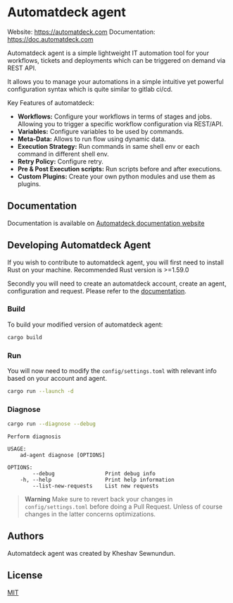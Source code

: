 
# Automatdeck agent

Website: https://automatdeck.com
Documentation: https://doc.automatdeck.com

Automatdeck agent is a simple lightweight IT automation tool for your workflows, tickets and deployments which can be triggered on demand via REST API.

It allows you to manage your automations in a simple intuitive yet powerful configuration syntax which is quite similar to gitlab ci/cd.

Key Features of automatdeck:

- **Workflows:** Configure your workflows in terms of stages and jobs. Allowing you to trigger a specific workflow configuration via REST/API.
- **Variables:** Configure variables to be used by commands.
- **Meta-Data:** Allows to run flow using dynamic data.
- **Execution Strategy:** Run commands in same shell env or each command in different shell env.
- **Retry Policy:** Configure retry.
- **Pre & Post Execution scripts:** Run scripts before and after executions.
- **Custom Plugins:** Create your own python modules and use them as plugins.



## Documentation

Documentation is available on [Automatdeck documentation website](https://doc.automatdeck.com)

## Developing Automatdeck Agent

If you wish to contribute to automatdeck agent, you will first need to install Rust on your machine. Recommended Rust version is >=1.59.0

Secondly you will need to create an automatdeck account, create an agent, configuration and request. Please refer to the [documentation](https://doc.automatdeck.com).


### Build
To build your modified version of automatdeck agent:

```bash
cargo build
```

### Run

You will now need to modify the `config/settings.toml` with relevant info based on your account and agent.

```bash
cargo run --launch -d
```

### Diagnose

```bash
cargo run --diagnose --debug
```

```
Perform diagnosis

USAGE:
    ad-agent diagnose [OPTIONS]

OPTIONS:
        --debug                Print debug info
    -h, --help                 Print help information
        --list-new-requests    List new requests
```

> **Warning**
> Make sure to revert back your changes in `config/settings.toml` before doing a Pull Request. Unless of course changes in the latter concerns optimizations. 


## Authors

Automatdeck agent was created by Kheshav Sewnundun.


## License

[MIT](https://github.com/kheshav/automatdeck-agent/blob/master/LICENSE)

